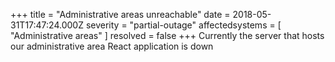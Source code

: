 +++
title = "Administrative areas unreachable"
date = 2018-05-31T17:47:24.000Z
severity = "partial-outage"
affectedsystems = [
  "Administrative areas"
]
resolved = false
+++
Currently the server that hosts our administrative area React application is down
